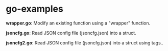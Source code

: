 # go-examples

**wrapper.go**: Modify an existing function using a "wrapper" function.

**jsoncfg.go**: Read JSON config file (jsoncfg.json) into a struct.

**jsoncfg2.go**: Read JSON config file (jsoncfg.json) into a struct using tags..
